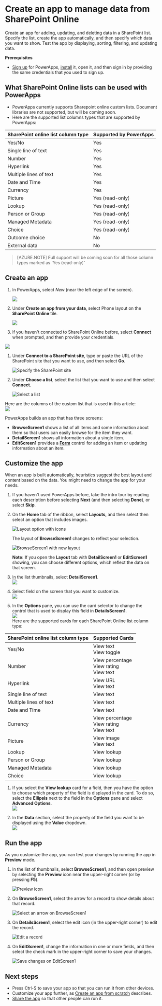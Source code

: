 <properties
   pageTitle="Create an app to manage data from SharePoint Online | Microsoft PowerApps"
   description="Create an app to manage data, such as account information, from SharePoint Online"
   services=""
   suite="powerapps"
   documentationCenter="na"
   authors="jamesol-msft"
   manager="dwrede"
   editor=""
   tags=""/>

<tags
   ms.service="powerapps"
   ms.devlang="na"
   ms.topic="article"
   ms.tgt_pltfrm="na"
   ms.workload="na"
   ms.date="04/27/2016"
   ms.author="jamesol"/>

# Create an app to manage data from SharePoint Online #

Create an app for adding, updating, and deleting data in a SharePoint list. Specify the list, create the app automatically, and then specify which data you want to show. Test the app by displaying, sorting, filtering, and updating data.

**Prerequisites**

- [Sign up](signup-for-powerapps.md) for PowerApps, [install](http://aka.ms/powerappsinstall) it, open it, and then sign in by providing the same credentials that you used to sign up.

## What SharePoint Online lists can be used with PowerApps ##
- PowerApps currently supports Sharepoint online custom lists. Document libraries are not supported, but will be coming soon.
- Here are the supported list columns types that are supported by PowerApps:

| SharePoint online list column type | Supported by PowerApps |
|------------------------------------|------------------------|
| Yes/No                             | Yes                    |
| Single line of text                | Yes                    |
| Number                             | Yes                    |
| Hyperlink                          | Yes                    |
| Multiple lines of text             | Yes                    |
| Date and Time                      | Yes                    |
| Currency                           | Yes                    |
| Picture                            | Yes (read-only)        |
| Lookup                             | Yes (read-only)        |
| Person or Group                    | Yes (read-only)        |
| Managed Metadata                   | Yes (read-only)        |
| Choice                             | Yes (read-only)        |
| Outcome choice                     | No                     |
| External data                      | No                     |

> [AZURE.NOTE] Full support will be coming soon for all those column types marked as 'Yes (read-only)'

## Create an app ##
1. In PowerApps, select *New* (near the left edge of the screen).

	![](./media/app-from-sharepoint/Menu.png)

1. Under **Create an app from your data**, select Phone layout on the **SharePoint Online** tile.

	![](./media/app-from-sharepoint/AFD.png)

1. If you haven't connected to SharePoint Online before, select **Connect** when prompted, and then provide your credentials.

  ![](./media/app-from-sharepoint/Connect.png)

1. Under **Connect to a SharePoint site**, type or paste the URL of the SharePoint site that you want to use, and then select **Go**.

	![Specify the SharePoint site](./media/app-from-sharepoint/EnterSite.png)

1. Under **Choose a list**, select the list that you want to use and then select **Connect**.

	![Select a list](./media/app-from-sharepoint/SelectList.png)

  Here are the columns of the custom list that is used in this article:  
  ![](./media/app-from-sharepoint/ListColumns.png)

  PowerApps builds an app that has three screens:

  - **BrowseScreen1** shows a list of all items and some information about them so that users can easily browse for the item they want.
  - **DetailScreen1** shows all information about a single item.
  - **EditScreen1** provides a [**Form**](./add-form.md) control for adding an item or updating information about an item.

## Customize the app ##
When an app is built automatically, heuristics suggest the best layout and content based on the data. You might need to change the app for your needs.

1. If you haven't used PowerApps before, take the intro tour by reading each description before selecting **Next** (and then selecting **Done**), or select **Skip**.

1. On the **Home** tab of the ribbon, select **Layouts**, and then select then select an option that includes images.

	![Layout option with icons](./media/app-from-sharepoint/change-layout.png)

	The layout of **BrowseScreen1** changes to reflect your selection.

	![BrowseScreen1 with new layout](./media/app-from-sharepoint/browse.png)

	**Note:** If you open the **Layout** tab with **DetailScreen1** or **EditScreen1** showing, you can choose different options, which reflect the data on that screen.

1. In the list thumbnails, select **DetailScreen1**.  
![](./media/app-from-sharepoint/left-pane.png)

1. Select field on the screen that you want to customize.  
![](./media/app-from-sharepoint/SelectField.png)

1. In the **Options** pane, you can use the card selector to change the control that is used to display this field in **DetailsScreen1**.  
![](./media/app-from-sharepoint/CardSelector.png)  
Here are the supported cards for each SharePoint Online list column type:  

| SharePoint online list column type | Supported Cards                               |
|------------------------------------|-----------------------------------------------|
| Yes/No                             | View text <br>View toggle                     |
| Number                             | View percentage <br>View rating <br>View text |
| Hyperlink                          | View URL <br>View text                        |
| Single line of text                | View text                                     |
| Multiple lines of text             | View text                                     |
| Date and Time                      | View text                                     |
| Currency                           | View percentage <br>View rating <br>View text |
| Picture                            | View image <br>View text                      |
| Lookup                             | View lookup                                   |
| Person or Group                    | View lookup                                   |
| Managed Metadata                   | View lookup                                   |
| Choice                             | View lookup                                   |

1. If you select the **View lookup** card for a field, then you have the option to choose which property of the field is displayed in the card.  To do so, select the **Ellipsis** next to the field in the **Options** pane and select **Advanced Options**.  
![](./media/app-from-sharepoint/Elipsis.png)

1. In the **Data** section, select the property of the field you want to be displayed using the **Value** dropdown.  
![](./media/app-from-sharepoint/AdvancedOptions.png)

## Run the app ##
As you customize the app, you can test your changes by running the app in **Preview** mode.

1. In the list of thumbnails, select **BrowseScreen1**, and then open preview by selecting the **Preview** icon near the upper-right corner (or by pressing **F5**).

	![Preview icon](./media/get-started-create-from-data/open-preview.png)

1. On **BrowseScreen1**, select the arrow for a record to show details about that record.

	![Select an arrow on BrowseScreen1](./media/get-started-create-from-data/select-record.png)

1. On **DetailsScreen1**, select the edit icon (in the upper-right corner) to edit the record.

	![Edit a record](./media/get-started-create-from-data/edit-record.png)

1. On **EditScreen1**, change the information in one or more fields, and then select the check mark in the upper-right corner to save your changes.

	![Save changes on EditScreen1](./media/get-started-create-from-data/save-record.png)

## Next steps ##
- Press Ctrl-S to save your app so that you can run it from other devices.
- Customize your app further, as [Create an app from scratch](get-started-create-from-blank.md) describes.
- [Share the app](share-app.md) so that other people can run it.
